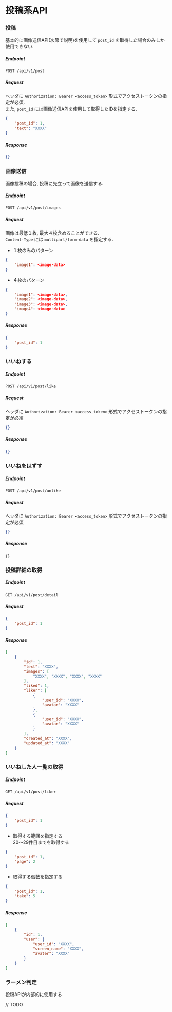# 投稿系API

### 投稿

基本的に画像送信API(次節で説明)を使用して `post_id` を取得した場合のみしか使用できない.  

##### Endpoint

```
POST /api/v1/post
```

##### Request

ヘッダに `Authorization: Bearer <access_token>` 形式でアクセストークンの指定が必須.  
また, `post_id` には画像送信APIを使用して取得したIDを指定する.

```json
{
    "post_id": 1,
    "text": "XXXX"
}
```

##### Response

```json
{}
```

### 画像送信

画像投稿の場合, 投稿に先立って画像を送信する.

##### Endpoint

```
POST /api/v1/post/images
```

##### Request

画像は最低１枚, 最大４枚含めることができる.  
`Content-Type` には `multipart/form-data` を指定する.

- １枚のみのパターン

```json
{
    "image1": <image-data>
}
```

- ４枚のパターン

```json
{
    "image1": <image-data>,
    "image2": <image-data>,
    "image3": <image-data>,
    "image4": <image-data>
}
```

##### Response

```json
{
    "post_id": 1
}
```

### いいねする

##### Endpoint

```
POST /api/v1/post/like
```

##### Request

ヘッダに `Authorization: Bearer <access_token>` 形式でアクセストークンの指定が必須

```json
{}
```

##### Response

```json
{}
```

### いいねをはずす

##### Endpoint

```
POST /api/v1/post/unlike
```

##### Request

ヘッダに `Authorization: Bearer <access_token>` 形式でアクセストークンの指定が必須

```json
{}
```

##### Response

```
{}
```

### 投稿詳細の取得

##### Endpoint

```
GET /api/v1/post/detail
```

##### Request

```json
{
    "post_id": 1
}
```

##### Response

```json
[
    {
        "id": 1,
        "text": "XXXX",
        "images": [
            "XXXX", "XXXX", "XXXX", "XXXX"
        ],
        "liked": 1,
        "liker": [
            {
                "user_id": "XXXX",
                "avatar": "XXXX"
            },
            {
                "user_id": "XXXX",
                "avatar": "XXXX"
            }
        ],
        "created_at": "XXXX",
        "updated_at": "XXXX"
    }
]
```

### いいねした人一覧の取得

##### Endpoint

```
GET /api/v1/post/liker
```

##### Request

```json
{
    "post_id": 1
}
```

- 取得する範囲を指定する  
20〜29件目までを取得する

```json
{
    "post_id": 1,
    "page": 2
}
```

- 取得する個数を指定する

```json
{
    "post_id": 1,
    "take": 5
}
```

##### Response

```json
[
    {
        "id": 1,
        "user": {
            "user_id": "XXXX",
            "screen_name": "XXXX",
            "avater": "XXXX"
        }
    }
]
```

### ラーメン判定

投稿APIが内部的に使用する

// TODO